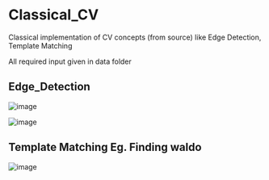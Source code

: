 # Classical_CV
Classical implementation of CV concepts (from source) like Edge Detection, Template Matching

All required input given in data folder

## Edge_Detection

![image](https://user-images.githubusercontent.com/90351952/192702173-269557ce-a6a9-4274-8364-4ae5ce1b9d53.png)

![image](https://user-images.githubusercontent.com/90351952/192702057-c2185333-49a0-4797-aab3-13d24b674ed4.png)

## Template Matching Eg. Finding waldo

![image](https://user-images.githubusercontent.com/90351952/192701678-bf38d083-5387-402c-8940-395411af8a6a.png)

